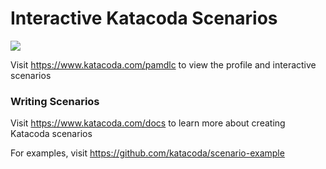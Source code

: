 # Interactive Katacoda Scenarios

[![](http://shields.katacoda.com/katacoda/pamdlc/count.svg)](https://www.katacoda.com/pamdlc "Get your profile on Katacoda.com")

Visit https://www.katacoda.com/pamdlc to view the profile and interactive scenarios

### Writing Scenarios
Visit https://www.katacoda.com/docs to learn more about creating Katacoda scenarios

For examples, visit https://github.com/katacoda/scenario-example

